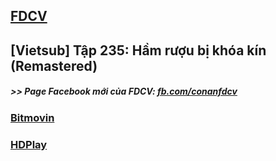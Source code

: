 ## [FDCV](https://admin1509.github.io/fdcvteam.blogspot.com/)
## [Vietsub] Tập 235: Hầm rượu bị khóa kín (Remastered)

##### >> Page Facebook mới của FDCV: [fb.com/conanfdcv](https://fb.com/conanfdcv)
### [Bitmovin](https://bitmovin.com/demos/stream-test?format=hls&manifest=https://raw.githubusercontent.com/admin1509/admin1509/main/conan-ep-235/index.m3u8)
### [HDPlay](https://hdplay.se/?HLSP2P=https://raw.githubusercontent.com/admin1509/admin1509/main/conan-ep-235/index.m3u8)
